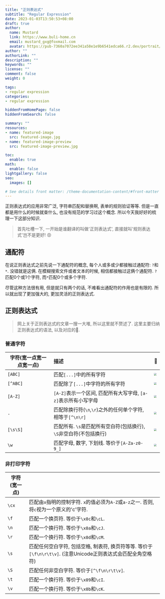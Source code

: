 ```yaml
---
title: "正则表达式"
subtitle: "Regular Expression"
date: 2023-01-03T13:50:53+08:00
draft: true
author:
  name: Mustard	
  link: https://www.buli-home.cn
  email: mustard_gxg@foxmail.com
  avatar: https://pub-7360a7072ee341a58e1e9b6541edca66.r2.dev/portrait/mustard.png
author: ""
authorLink: ""
description: ""
keywords: ""
license: ""
comment: false
weight: 0

tags:
- regular expression
categories:
- regular expression

hiddenFromHomePage: false
hiddenFromSearch: false

summary: ""
resources:
- name: featured-image
  src: featured-image.jpg
- name: featured-image-preview
  src: featured-image-preview.jpg

toc:
  enable: true
math:
  enable: false
lightgallery: false
seo:
  images: []

# See details front matter: /theme-documentation-content/#front-matter
---
```


<!--more-->



正则表达式的应用非常广泛, 字符串匹配和替换啊, 表单的规则验证等等. 但是一直都是用什么的时候就查什么, 也没有规范的学习过这个概念. 所以今天我好好的梳理一下这部分知识. 

> 首先吐槽一下, 一开始是谁翻译的叫做'正则表达式', 直接就叫'规则表达式'岂不是更好! 😡





## 通配符

在说正则表达式之前先说一下通配符的概念, 每个人或多或少都接触过通配符: `?`和`*`. 没错就是这俩. 在模糊搜索文件或者文本的时候, 相信都接触过这俩个通配符. `?`匹配0个或1个字符, 而`*`匹配0个或多个字符. 

尽管这种方法很有用, 但是就只有两个的话, 不难看出通配符的作用也是有限的. 所以就出现了更加强大的, 更加灵活的正则表达式. 



## 正则表达式

> 网上关于正则表达式的文章一搜一大堆, 所以这里就不赘述了. 这里主要归纳正则表达式的语法, 以及对应的🌰. 



### 普通字符

| 字符(宽一点宽一点宽一点) | 描述                                                         | 🌰                                                            |
| ------------------------ | :----------------------------------------------------------- | :----------------------------------------------------------- |
| `[ABC]`                  | 匹配`[...]`中的所有字符                                      | <img src="https://webp.buli-home.cn/2023/01/202301031455375.png" style="zoom:50%;" /> |
| `[^ABC]`                 | 匹配除了`[...]`中字符的所有字符                              | <img src="https://webp.buli-home.cn/2023/01/202301031456093.png" style="zoom:50%;" /> |
| `[A-Z]`                  | `[A-Z]`表示一个区间, 匹配所有大写字母, `[a-z]`表示所有小写字母 | <img src="https://webp.buli-home.cn/2023/01/202301031457525.png" style="zoom:50%;" /> |
| `.`                      | 匹配除换行符(`\n`,`\r`)之外的任何单个字符, 相等于`[^\n\r]`   | <img src="https://webp.buli-home.cn/2023/01/202301031458602.png" style="zoom:50%;" /> |
| `[\s\S]`                 | 匹配所有. `\s`是匹配所有空白符(包括换行), `\S`非空白符(不包括换行) | <img src="https://webp.buli-home.cn/2023/01/202301031458960.png" style="zoom:50%;" /> |
| `\w`                     | 匹配字母, 数字, 下划线. 等价于`[A-Za-z0-9_]`                 | <img src="https://webp.buli-home.cn/2023/01/202301031453610.png" style="zoom:50%;" /> |



### 非打印字符

| 字符(宽一点) |                                                              |
| ------------ | ------------------------------------------------------------ |
| `\cx`        | 匹配由`x`指明的控制字符. `x`的值必须为`A-Z`或`a-z`之一. 否则, 将`c`视为一个原义的'c'字符. |
| `\f`         | 匹配一个换页符. 等价于`\x0c`和`\cL`.                         |
| `\n`         | 匹配一个换行符. 等价于`\x0a`和`\cJ`.                         |
| `\r`         | 匹配一个换行符. 等价于`\x0d`和`\cM`.                         |
| `\s`         | 匹配任何空白字符, 包括空格, 制表符, 换页符等等. 等价于`[\f\n\r\t\v]`. (注意Unicode正则表达式会匹配全角空格符) |
| `\S`         | 匹配任何非空白字符. 等价于`[^\f\n\r\t\v]`.                   |
| `\t`         | 匹配一个换行符. 等价于`\x09`和`\cI`.                         |
| `\v`         | 匹配一个换行符. 等价于`\x0b`和`\cK`.                         |

